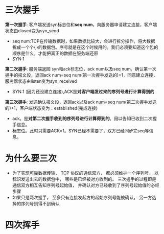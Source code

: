 # 三次握手

**第一次握手**: 客户端发送syn标志位和**seq num**，向服务器申请建立连接，客户端状态由closed变为syn_send  

- seq num:TCP在传输数据时，如果数据比较大，会进行拆分操作，将大数据拆成一个个小的数据包。序号就是在这个时候用的。我们必须要知道这个包的顺序是什么，才能把真正的数据在服务端还原
- SYN:1

**第二次握手**: 服务端返回 syn和ack标志位，ack num以及seq num，确认第一次握手的报文段，返回ack num=seq num(第一次握手发送的)+1，同意建立连接，服务器状态由listen变为syn_received

- SYN:1 (因为还没建立连接),ACK是**对客户端发过来的序列号进行计算得到的**

**第三次握手**: 发送确认报文段，返回ack以及ack num=seq num(第二次握手发送的)+1，客户端状态变为：established(完成连接)

- ack。是**对第二次握手收到的序列号进行计算得到的**。用以告知已收到二次握手信息。
- 标志位。此时只需要ACK=1。SYN已经不需要了，双方已经同步完seq等信息。

# 为什么要三次

- 为了实现可靠数据传输， TCP 协议的通信双方， 都必须维护一个序列号， 以标识发送出去的数据包中， 哪些是已经被对方收到的。 三次握手的过程即是通信双方相互告知序列号起始值， 并确认对方已经收到了序列号起始值的必经步骤
- 如果只是两次握手， 至多只有连接发起方的起始序列号能被确认， 另一方选择的序列号则得不到确认

# 四次挥手

